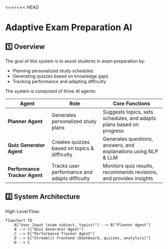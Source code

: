 <<<<<<< HEAD
# Adaptive Exam Preparation AI

## 1️⃣ Overview

The goal of this system is to assist students in exam preparation by:

- Planning personalized study schedules  
- Generating quizzes based on knowledge gaps  
- Tracking performance and adapting difficulty  

The system is composed of three AI agents:

| Agent | Role | Core Functions |
|-------|------|----------------|
| **Planner Agent** | Generates personalized study plans | Suggests topics, sets schedules, and adapts plans based on progress |
| **Quiz Generator Agent** | Creates quizzes based on topics & difficulty | Generates questions, answers, and explanations using NLP & LLM |
| **Performance Tracker Agent** | Tracks user performance and adapts difficulty | Monitors quiz results, recommends revisions, and provides insights |

## 2️⃣ System Architecture

High-Level Flow:

```mermaid
flowchart TD
    A["User Input (exam subject, topics)"] --> B["Planner Agent"]
    B --> C["Quiz Generator Agent"]
    C --> D["Performance Tracker Agent"]
    D --> E["Streamlit Frontend (Dashboard, quizzes, analytics)"]
    D --> C
